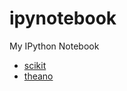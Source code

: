 # ipynotebook
My IPython Notebook

- [scikit](http://nbviewer.ipython.org/github/fox000002/ipynotebook/blob/master/scikit.ipynb)
- [theano](http://nbviewer.ipython.org/github/fox000002/ipynotebook/blob/master/theano.ipynb)

